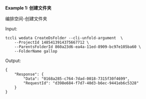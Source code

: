 **Example 1: 创建文件夹**

编排空间-创建文件夹

Input: 

```
tccli wedata CreateDsFolder --cli-unfold-argument  \
    --ProjectId 1485413914375667712 \
    --ParentsFolderId 860a23d6-ea4a-11ed-8909-bc97e105ba60 \
    --FolderName gallop
```

Output: 
```
{
    "Response": {
        "Data": "0168a285-c764-7dad-0018-7315f30f4699",
        "RequestId": "d398e684-f7d7-40d3-b6ec-9441eb6c5328"
    }
}
```

